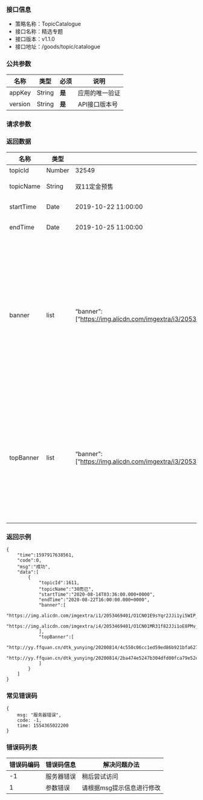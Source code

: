### 接口信息
- 策略名称：TopicCatalogue
- 接口名称：精选专题
- 接口版本：v1.1.0
- 接口地址：/goods/topic/catalogue

### 公共参数
|名称|类型|必须|说明|
| ------------ | ------------ | ------------ | ------------ |
|appKey|String|**是**|应用的唯一验证|
|version|String|**是**|API接口版本号|

### 请求参数


### 返回数据
|名称|类型|示例值|说明|
| ------------ | ------------ | ------------ | ------------ |
|topicId|Number|32549|活动ID|
|topicName|String|双11定金预售|活动名称|
|startTime|Date|2019-10-22 11:00:00|活动开始时间|
|endTime|Date|2019-10-25 11:00:00|活动结束时间|
|banner|list|“banner”: [“https://img.alicdn.com/imgextra/i3/2053469401/O1CN017nk61o2JJhynllMEo_!!2053469401.jpg|专题宣传图，用于首页banner或者其他资源位的展示。如果有两张，分别用于pc端和移动端。请参照尺寸适配|
|topBanner|list|“banner”: [“https://img.alicdn.com/imgextra/i3/2053469401/O1CN017nk61o2JJhynllMEo_!!2053469401.jpg|专题活动详情内顶部图片，如果有两张，分别用于pc端和移动端。请参照尺寸适配 *新增字段*|

### 返回示例
```
{
    "time":1597917638561,
    "code":0,
    "msg":"成功",
    "data":[
        {
            "topicId":1611,
            "topicName":"30而已",
            "startTime":"2020-08-14T03:36:00.000+0000",
            "endTime":"2020-08-22T16:00:00.000+0000",
            "banner":[
                "https://img.alicdn.com/imgextra/i1/2053469401/O1CN01E9sYqr2JJi1yi5WIP_!!2053469401.jpg",
                "https://img.alicdn.com/imgextra/i4/2053469401/O1CN01MR31f82JJi1oE8PMv_!!2053469401.jpg"
            ],
            "topBanner":[
                "http://yy.ffquan.cn/dtk_yunying/20200814/4c550c06cc1ed59ed86b921bfa62774c0.jpg",
                "http://yy.ffquan.cn/dtk_yunying/20200814/2ba474e5247b304dfd00fca79e52ed350.jpg"
            ]
        }
    ]
}
```

### 常见错误码
```
{
    msg: "服务器错误",
    code: -1,
    time: 1554365022200
}
```

### 错误码列表
|错误码编码|错误码信息|解决问题办法|
| ------------ | ------------ | ------------ |
|-1|服务器错误|稍后尝试访问|
|1|参数错误|请根据msg提示信息进行修改|